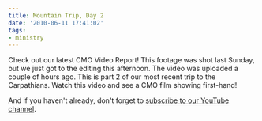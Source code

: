 ```yaml
---
title: Mountain Trip, Day 2
date: '2010-06-11 17:41:02'
tags:
- ministry
---
```


Check out our latest CMO Video Report! This footage was shot last Sunday, but we just got to the editing this afternoon. The video was uploaded a couple of hours ago. This is part 2 of our most recent trip to the Carpathians. Watch this video and see a CMO film showing first-hand!

And if you haven't already, don't forget to <a href="http://www.youtube.com/user/euroteamoutreach">subscribe to our YouTube channel</a>.

<object classid="clsid:d27cdb6e-ae6d-11cf-96b8-444553540000" width="450" height="273" codebase="http://download.macromedia.com/pub/shockwave/cabs/flash/swflash.cab#version=6,0,40,0"><param name="allowFullScreen" value="true" /><param name="allowscriptaccess" value="always" /><param name="src" value="http://www.youtube.com/v/GpezYvvzXRs&amp;hl=en_US&amp;fs=1&amp;rel=0&amp;color1=0x2b405b&amp;color2=0x6b8ab6" /><param name="allowfullscreen" value="true" /><embed type="application/x-shockwave-flash" width="450" height="273" src="http://www.youtube.com/v/GpezYvvzXRs&amp;hl=en_US&amp;fs=1&amp;rel=0&amp;color1=0x2b405b&amp;color2=0x6b8ab6" allowscriptaccess="always" allowfullscreen="true"></embed></object>
